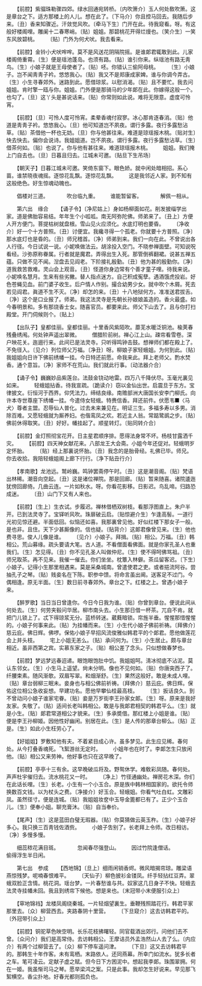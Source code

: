 <!-- { "loadSidebar": true } -->
　　【前腔】紫骝珠勒骤四郊。绿水回通宛转桥。〔内吹箫介〕玉人何处敎吹箫。这是章台之下。适方那楼上的人儿。想在此了。〔下马介〕你且控马回去。我随后步来。〔丑〕香来知骤近。汗敛觉风吹。〔牵马下生〕门开在此。待我窥看。呀。有这般好楼阁哩。雕阑十二春寒峭。〔贴〕姐姐。那碧桃花开得烂熳也。〔笑介生〕一笑东风放碧桃。 
　　〔贴〕门外为何犬吠。我去看来。 

　　【前腔】金铃小犬吠哰哰。莫不是风送花阴隔院摇。是谁郞君辄敢到此。儿家楼阁倚重霄。〔生〕便是瑶池蓬岛。也须有路。〔贴〕谁引你来。纵瑶池有路无靑鸟。〔生〕小娘子就是王母使者了。〔贴〕呸。你错认三偷阿母桃。 
　　〔生〕小娘子。岂不闻靑靑子衿。悠悠我心。〔贴〕我又不是郑康成家婢。谁与你调今弄古。〔生〕小生寻春郊外。迷路到此。愿借琼浆。以慰消渴。〔贴〕且不要忙。我去问姐姐。肯时擎一瓯与你。姐姐。门外便是那骑马的少年郞在此。你嫁得这般一个。也勾了。〔旦〕这丫头是甚说话来。〔贴〕你常则如此说。难将无限意。虚度可怜宵。 

　　【前腔】〔旦〕可怜人度可怜宵。柔晕香魂付寂寥。冰心那肯逐春消。〔贴〕他道是靑靑子衿。悠悠我心。〔旦〕他可知道岂不夙夜。谓行多露。夜行多露愁沾草。〔贴〕茶借他一杯也无妨。〔旦〕你与他甚往来。难道是琼瑶报木桃。〔贴对生〕快去快去。偏你会说诗。我姐姐道。岂不夙夜。谓行多露。夜行多露愁沾草。〔生〕借茶何如。〔贴〕也说了。你与他有甚往来。难道琼瑶报木桃。 
　　姐姐。我们掩上门自去也。〔旦〕日暮且归去。江城未可邀。〔贴旦下生吊场〕 

　　【朝天子】日暮江城未可邀。笑倚东窗下。眼色娇。就中闲处暗相招。系心苗。谁禁晓夜魂摇。逐惊花乱飘。逐惊花乱飘。 
　　这是我邻近人家。到不知有这般绝色。好生惊魂动魄也。 

　　倡楼对三道。　　　　吹台临九重。 
　　谁能暂留客。　　　　解佩一相从。 

　　第六出　缘合 
　　【诵子令】〔净尼姑上〕身如杨柳面如花。削发披缁学出家。道是佛胎容易结。年年生个小呱呱。南无阿弥陀佛。师弟来了。〔丑上〕方便人开方便门。菩提枯树就盘根。雪山见火应须化。水底灯明也要昏。 
　　〔净收介〕好一个十方普照。〔丑〕讨便宜。我纔寻得一个孤老。你就要十方普照。〔净〕那水底灯也是昏的。〔丑〕师兄稽首。〔净〕师弟到来。我们一向在此。不曾说出各人行径。今日试说一说。小妮唤做法云。胡涂投入空门。不晓参禅面壁。可知说呪看经。沙弥原称眷属。行者就是魔君。弄得出生入死。那管倒裤翻裙。说甚五禅五蕴。只做不见不闻。湼盘去见阎老。下阶接礼殷勤。〔丑〕他为甚的殷勤你。〔净〕道我救苦救难。灵山会上观音。〔丑〕怪道你身边常有个善才童子哩。待我来说。小妮唤名慧月。生来有些劣撇。替人指点迷方。自己积成寃孽。遇酒饿虎投岩。好色苍蝇见血。前门婆子收生。后户情人作别。撮合幼男少女。就中吹个木屑。死去若见阎君。眞道不生不灭。〔净〕却怎的来。〔丑〕十八地狱何方。准准送君拔舌。〔净〕这个是口业报了。师弟。我这法灵寺是先朝长孙娘娘盖造的。香火最盛。如今春明景和。多有那烧香士女。随喜官员。都要来此。师父下山去了。且与你打扫殿堂。开门伺候则个。〔贴上〕 

　　【出队子】皇都佳丽。皇都佳丽。十里香风紫陌吹。蘼芜水暖泛铜池。楡荚春残叠绣闱。何处钟声遥出翠微。 
　　僧腊阶前树。禅心江上山。疎帘看雪卷。深户映花关。迤逦行来。此间已是法灵寺。只听得鸣钟击鼓。想禅师们都在殿上了。不免径入。〔见介〕列位师父万福。〔净丑〕呀。柳娘子家轻蛾姐。为何到此。〔贴〕我姐姐向日许下佛前绣幡一挂。今日特还前愿。命我来此。拜上老师父。酌水焚香。通个意旨。〔净〕家师不在荒山。我们就此行事。〔动法器介合〕 

　　【诵子令】巍巍妙品紫莲台。法鼓金铙动地雷。四万八千降伏尽。玉毫光裏见如来。 
　　轻蛾姐拈香。待我宣疏。〔跪读介〕窃以金仙出世。启震旦于东方。宝律披文。衍恒河于西界。仰凭法力。缔结良缘。南赡部洲大唐国长安李门柳氏。向许本寺世尊座下绣幡一挂。今遣侍女轻蛾。特赉信香。拜还前件。伏愿韦■〈马犬〉尊者主盟。忍辱仙人普化。过去未来兼见在。明证三生。多福多寿以多男。消除百难。又愿轻蛾就为厮养妇。也偕鸾凤之欢。若近主人翁。常踮鹭鹚之步。〔贴〕佛前休得取笑。〔丑〕好好。幡挂起了。顺星转灯。〔贴同转介合〕 

　　【前腔】金灯照彻宝花开。日主星君顺序排。愿得法身常不坏。杨枝甘露洒千灾。 
　　【前腔】四天神女献花来。八部龙王大会斋。小姐今年还促对。轻蛾明岁定怀胎。 
　　〔贴〕经上那裏说怀胎。〔丑〕我念的是胎骨经。礼佛已毕。师兄。你去收拾。我陪轻蛾姐阁上廊下行行。〔净下贴丑行介〕 

　　【孝南歌】龙池远。鹫岭巍。鸣钟罢斋停午时。〔丑〕这是潮音阁。〔贴〕梵语出林稀。潮音向空起。〔丑〕这是诸位禅院。那是回廊。〔贴〕暂来随喜。诸院逶迤犹傍回廊倚。几曲云连。一片如秋水。呀。你看花影移。日影迟。鸟乱啼。归路恐成迷。 
　　〔丑〕山门下又有人来也。 

　　【前腔】〔生上〕生衣试。步履迟。禅林借栖双树枝。看那浮图直上。朱户半开。已到法灵寺了。宝铎听风吹。珠扉破云启。〔贴惊避介生〕乍逢高髻。一道行光初见惊还避。半面低回。似恼还如喜。我那裏曾见他。好似红楼下那女子一般。是也非。且住。天下少甚厮像的。信也疑。〔贴背介〕这郞君像曾见来。〔生〕他也费寻思。俊人儿像是谁。 
　　〔见介〕小娘子。拜揖。〔贴〕相公。万福。〔丑〕韩相公。荒山募缘。疏头要请大笔。古人道。不看僧面看佛面。就是你家孔圣人也重我们。〔生〕怎见得。〔丑〕你不见孔圣人叫做仲尼。〔生〕使不得呵佛骂祖。〔丑〕师兄取茶。再不见来。我催一催去。你们坐坐。枕簟入林僻。茶瓜留客迟。〔下生〕小娘子。记得小生那里相遇来。莫是采桑城南。曾遣使君之吏。或者挹流阿谷。尝抽孔子之琴。〔贴〕贱妾名在下陈。职参中馈。将命言虽出阃。送客足不过门。今偶相逢。原无半面。〔生〕数日前寻春郊外。章台之下。红楼之上。曾遇小娘子来。 

　　【醉罗歌】当日当日曾逢你。今日今日我为谁。〔贴〕你曾到章台。便说此间从何处去。〔生〕何劳夹毂问华居。柳市南头去。小生那日借一杯茶。兀自不肯。就把门儿锁上了。忒下得琼浆无分。蓝桥转迷。葳蕤暗锁。帘旌半垂。惺惺那惜惺惺的。小娘子何事来此。〔贴〕为挂幡而来。〔生〕小生代小娘子佛前祈祷。〔拜佛介〕慈云庇。佛日辉。佛啰。保佑小娘子早招风流俊雅似韩君平的个郞君。愿他做莲花会上并头枝。 
　　宅上小姐无恙么。〔贴〕承问何为。〔生〕小生居止。颇与章台相近。虽非西第之宾。实慕东家之子。〔贴〕相公差了念头。只似想做春梦也。 

　　【前腔】梦远梦远春迢递。眼饱眼饱肚中饥。我姐姐呵。淸冰彻底不沾泥。莫认东邻女。〔生〕小生马上遥望。尙未分明。像也不见何如。〔贴〕你唐突西子了。纤腰束素。随风渐欹。双眉写翠。和烟渐舒。〔生〕果然这般好。敢是未成人哩。〔贴〕章台弱柳三眠未。妾身也与相公佛前祈祷。〔拜佛介〕慈云庇。佛日辉。保佑这位相公急收妄想。早建功名。愿他早攀仙桂最高枝。 
　　〔生〕扳话良久。到不曾动问小娘子谁家宅眷。〔贴〕妾是万岁街李王孙家女郞。〔生〕呀。原来是我好友家。失敬了。〔贴〕适间长老叫韩相公。敢是与我郞君相契的韩君平么。〔生〕就是小生。〔贴〕郞君常道相公才貌来。〔生〕多承奬借。那红楼上小姐是谁。〔贴〕便是李王孙柳姬。因他性好幽闲。别居在此。〔生〕是人传的那章台柳么。〔贴〕正是。〔生〕如此小生枉劳心了。 

　　【好姐姐】罗敷知他有夫。不着紧目成心许。虽多梦见。此生应见稀。春何处。从今打叠香魂死。飞絮游丝无定时。 
　　小姐年也在时了。李郞怎生只放闲他。〔贴〕相公又来劳神。他好事也只在这早晚了。 

　　【前腔】亭亭十三有余。这早晚破瓜将及。野鸳休学。难敎彩凤随。春何处。声声杜宇催归去。流水桃花又一时。 
　　〔净上〕竹径通幽处。禅房花木深。你们在此话长哩。〔生〕长老。小生有一个小玉合。原是族中韩林相国家的。欲托令师换数百文钱。以为杖头之费。〔净接介〕好玉合。轻蛾姐。你看气吐白虹。文雕彩凤。虽然径寸。便是连城。〔贴〕我姐姐妆奁中玉导金篦都已有了。正少个玉合儿。〔生〕便奉小姐。聊充膏沐。〔贴〕自当奉价。 

　　【尾声】〔生〕这是蓝田白璧无瑕器。〔贴〕你莫猜做云英玉杵。〔生〕小娘子好多心。我只换三百靑钱佐酒赀。 
　　小娘子吿别了。长老拜上令师。改日相访。〔净〕多慢多慢。 

　　细蕊秾花满目斑。　　　　忽闻春尽强登山。 
　　因过竹院逢僧话。　　　　偷得浮生半日闲。 

　　第七出　参成 
　　【西地锦】〔旦上〕细雨闲销香烬。微风暗揭帘琼。雕梁语燕惊残梦。呢喃春恨难平。 
　　〔天仙子〕柳色披衫金镂凤。纤手轻拈红豆弄。翠蛾双脸正含情。桃花洞。瑶台梦。一片春愁谁与共。奴家这几日身子不快。轻蛾去法灵寺挂幡未回。我且到绣帘下候他。想是来也。〔末冠带小末便服引众上〕 

　　【窣地锦裆】龙楼凤阁绕秦城。一片轻烟望裏生。垂鞭残照踏花行。韩君平家那里去。〔众〕柳营西去。夹路春阴十里营。 
　　〔下旦窥介〕这去访韩君平的。〔外冠带引众上〕 

　　【前腔】铜驼草色映空明。长乐花枝拂曙轻。同官载酒出郊行。问他们去不曾。〔众问介〕我们是高常侍。去访韩相公。王摩诘员外孟浩然山人去了么。〔内应介〕有两个过柳营去了。〔众〕柳下停车遥问津。 
　　〔下旦〕这又去访韩君平的。那韩生十年作客。未有鸾栖。末路依人。还同燕幕。所幸门如流水。犹多长者之车。笔可凌云。定献子虚之赋。但今日下方困泥中。想起我李郞。珠围翠拥。何在一姬。我虽惭司马之琴。愿举梁鸿之案。只是此事。我却怎生好说来。早见那飞絮横空。香尘扑地。好春光都则孤负也。 

